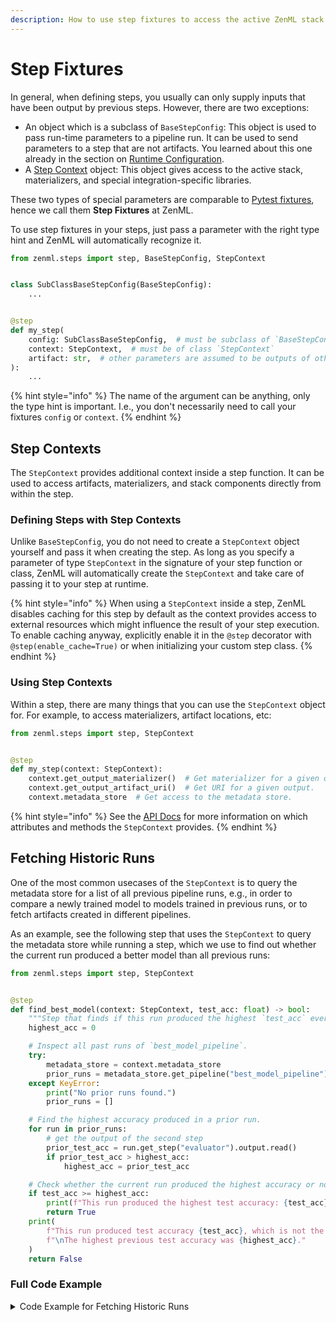 ```yaml
---
description: How to use step fixtures to access the active ZenML stack from within a step.
---
```


# Step Fixtures

In general, when defining steps, you usually can only supply inputs that have
been output by previous steps. However, there are two exceptions:

* An object which is a subclass of `BaseStepConfig`: This object is used to
pass run-time parameters to a pipeline run. It can be used to send parameters
to a step that are not artifacts. You learned about this one already in the
section on [Runtime Configuration](../steps-pipelines/runtime-configuration.md).
* A [Step Context](#step-contexts) object: This object gives access to the 
active stack, materializers, and special integration-specific libraries.

These two types of special parameters are comparable to 
[Pytest fixtures](https://docs.pytest.org/en/6.2.x/fixture.html), hence we call
them **Step Fixtures** at ZenML.

To use step fixtures in your steps, just pass a parameter with the right type
hint and ZenML will automatically recognize it.

```python
from zenml.steps import step, BaseStepConfig, StepContext


class SubClassBaseStepConfig(BaseStepConfig):
    ...


@step
def my_step(
    config: SubClassBaseStepConfig,  # must be subclass of `BaseStepConfig`
    context: StepContext,  # must be of class `StepContext`
    artifact: str,  # other parameters are assumed to be outputs of other steps
):
    ...
```

{% hint style="info" %}
The name of the argument can be anything, only the type hint is important. 
I.e., you don't necessarily need to call your fixtures `config` or `context`.
{% endhint %}

## Step Contexts

The `StepContext` provides additional context inside a step function. It can be
used to access artifacts, materializers, and stack components directly 
from within the step.

### Defining Steps with Step Contexts

Unlike `BaseStepConfig`, you do not need to create a `StepContext` object
yourself and pass it when creating the step. As long as you specify a parameter
of type `StepContext` in the signature of your step function or class, ZenML 
will automatically create the `StepContext` and take care of passing it to your
step at runtime.

{% hint style="info" %}
When using a `StepContext` inside a step, ZenML disables caching for this step by
default as the context provides access to external resources which might
influence the result of your step execution. To enable caching anyway, 
explicitly enable it in the `@step` decorator with `@step(enable_cache=True)`
or when initializing your custom step class.
{% endhint %}

### Using Step Contexts

Within a step, there are many things that you can use the `StepContext` object
for. For example, to access materializers, artifact locations, etc:

```python
from zenml.steps import step, StepContext


@step
def my_step(context: StepContext):
    context.get_output_materializer()  # Get materializer for a given output.
    context.get_output_artifact_uri()  # Get URI for a given output.
    context.metadata_store  # Get access to the metadata store.
```

{% hint style="info" %}
See the [API Docs](https://apidocs.zenml.io/latest/api_docs/steps/) for
more information on which attributes and methods the `StepContext` provides.
{% endhint %}



## Fetching Historic Runs

One of the most common usecases of the `StepContext` is to query the metadata store
for a list of all previous pipeline runs, e.g., in order to compare a newly
trained model to models trained in previous runs, or to fetch artifacts created
in different pipelines.

As an example, see the following step that uses the `StepContext` to query the
metadata store while running a step, which we use to find out whether the
current run produced a better model than all previous runs:

```python
from zenml.steps import step, StepContext


@step
def find_best_model(context: StepContext, test_acc: float) -> bool:
    """Step that finds if this run produced the highest `test_acc` ever"""
    highest_acc = 0

    # Inspect all past runs of `best_model_pipeline`.
    try:
        metadata_store = context.metadata_store
        prior_runs = metadata_store.get_pipeline("best_model_pipeline").runs
    except KeyError:
        print("No prior runs found.")
        prior_runs = []

    # Find the highest accuracy produced in a prior run.
    for run in prior_runs:
        # get the output of the second step
        prior_test_acc = run.get_step("evaluator").output.read()
        if prior_test_acc > highest_acc:
            highest_acc = prior_test_acc

    # Check whether the current run produced the highest accuracy or not.
    if test_acc >= highest_acc:
        print(f"This run produced the highest test accuracy: {test_acc}.")
        return True
    print(
        f"This run produced test accuracy {test_acc}, which is not the highest."
        f"\nThe highest previous test accuracy was {highest_acc}."
    )
    return False
```

### Full Code Example

<details>
    <summary>Code Example for Fetching Historic Runs</summary>

```python
import numpy as np
from sklearn.base import ClassifierMixin
from sklearn.svm import SVC

from zenml.integrations.sklearn.helpers.digits import get_digits
from zenml.pipelines import pipeline
from zenml.steps import BaseStepConfig, Output, StepContext, step


@step
def load_digits() -> Output(
    X_train=np.ndarray, X_test=np.ndarray, y_train=np.ndarray, y_test=np.ndarray
):
    """Loads the digits dataset as normal numpy arrays."""
    X_train, X_test, y_train, y_test = get_digits()
    return X_train, X_test, y_train, y_test


class SVCTrainerStepConfig(BaseStepConfig):
    """Trainer params"""

    gamma: float = 0.001


@step()
def svc_trainer(
    config: SVCTrainerStepConfig,
    X_train: np.ndarray,
    y_train: np.ndarray,
) -> ClassifierMixin:
    """Train a sklearn SVC classifier."""
    model = SVC(gamma=config.gamma)
    model.fit(X_train, y_train)
    return model


@step
def evaluator(
    X_test: np.ndarray,
    y_test: np.ndarray,
    model: ClassifierMixin,
) -> float:
    """Calculate the accuracy on the test set"""
    test_acc = model.score(X_test, y_test)
    print(f"Test accuracy: {test_acc}")
    return test_acc


@step
def find_best_model(context: StepContext, test_acc: float) -> bool:
    """Step that finds if this run produced the highest `test_acc` ever"""
    highest_acc = 0

    # Inspect all past runs of `best_model_pipeline`.
    try:
        metadata_store = context.metadata_store
        prior_runs = metadata_store.get_pipeline("best_model_pipeline").runs
    except KeyError:
        print("No prior runs found.")
        prior_runs = []

    # Find the highest accuracy produced in a prior run.
    for run in prior_runs:
        # get the output of the second step
        prior_test_acc = run.get_step("evaluator").output.read()
        if prior_test_acc > highest_acc:
            highest_acc = prior_test_acc

    # Check whether the current run produced the highest accuracy or not.
    if test_acc >= highest_acc:
        print(f"This run produced the highest test accuracy: {test_acc}.")
        return True
    print(
        f"This run produced test accuracy {test_acc}, which is not the highest."
        f"\nThe highest previous test accuracy was {highest_acc}."
    )
    return False


@pipeline
def best_model_pipeline(importer, trainer, evaluator, find_best_model):
    X_train, X_test, y_train, y_test = importer()
    model = trainer(X_train, y_train)
    test_acc = evaluator(X_test, y_test, model)
    find_best_model(test_acc)


for gamma in (0.01, 0.001, 0.0001):

    best_model_pipeline(
        importer=load_digits(),
        trainer=svc_trainer(SVCTrainerStepConfig(gamma=gamma)),
        evaluator=evaluator(),
        find_best_model=find_best_model(),
    ).run()

```

#### Expected Output

```shell
...
No prior runs found.
This run produced the highest test accuracy: 0.6974416017797553.
...
This run produced the highest test accuracy: 0.9688542825361512.
...
This run produced test accuracy 0.9399332591768632, which is not the highest.
The highest previous test accuracy was 0.9688542825361512.
...
```

</details>
